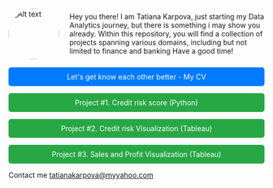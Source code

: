 
<div style="display: flex; align-items: center;">
   <img src="https://TatianaKarpovaP.github.io/Portfolio_Data_Analyst/Photo.png" alt="Alt text" style="border-radius: 50%; width: 100px; height: 100px;height: 100px; margin-right: 20px;">
    <p>Hey you there! I am Tatiana Karpova, just starting my Data Analytics journey, but there is something i may show you already. Within this repository, you will find a collection of projects spanning various domains, including but not limited to finance and banking Have a good time! </p>
</div>

<div align="center">
  <a href="https://TatianaKarpovaP.github.io/Figures/CV_Tatiana_Karpova_Data_Analyst_.pdf" style="display:block;padding:10px 20px;background-color:#007bff;color:#fff;text-decoration:none;border-radius:5px; margin: 10px auto;">Let's get know each other better - My CV</a>
  

  <a href="https://tatianakarpovap.github.io/Portfolio_Data_Analyst/project_1.html" style="display:block;padding:10px 20px;background-color:#28a745;color:#fff;text-decoration:none;border-radius:5px; margin: 10px auto;">Project #1. Credit risk score (Python) </a>
  

  <a href="https://tatianakarpovap.github.io/Portfolio_Data_Analyst/project_2.html" style="display:block;padding:10px 20px;background-color:#28a745;color:#fff;text-decoration:none;border-radius:5px; margin: 10px auto;">Project #2. Credit risk Visualization (Tableau) </a>


   <a href="https://tatianakarpovap.github.io/Portfolio_Data_Analyst/project_3.html" style="display:block;padding:10px 20px;background-color:#28a745;color:#fff;text-decoration:none;border-radius:5px; margin: 10px auto;">Project #3. Sales and Profit Visualization (Tableau) </a>

    
</div>

Contact me <a href="mailto:tatianakarpova@myyahoo.com">tatianakarpova@myyahoo.com</a>
